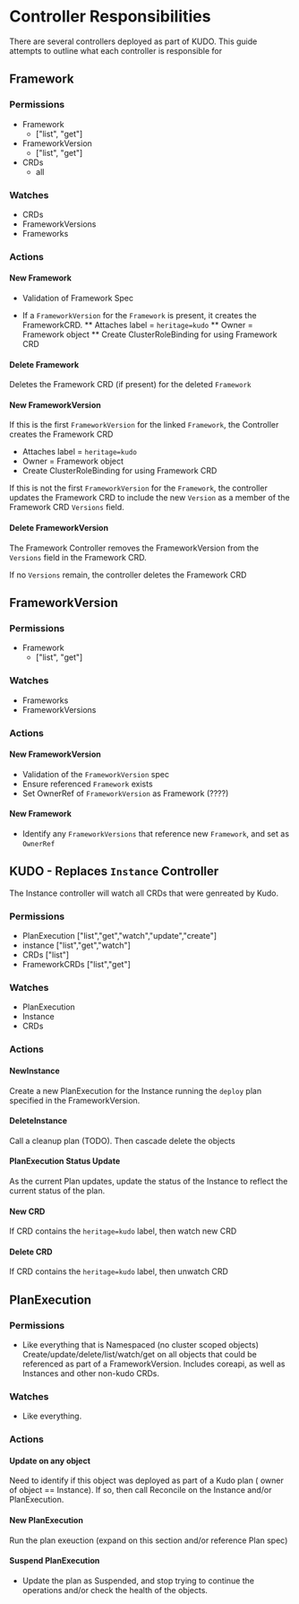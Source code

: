 # Controller Responsibilities

There are several controllers deployed as part of KUDO.  This guide attempts to outline what each controller is responsible for


## Framework

### Permissions

* Framework
  - ["list", "get"]
* FrameworkVersion
  - ["list", "get"]
* CRDs
  - all

### Watches

* CRDs
* FrameworkVersions
* Frameworks

### Actions

#### New Framework

* Validation of Framework Spec

* If a `FrameworkVersion` for the `Framework` is present, it creates the FrameworkCRD.
** Attaches label = `heritage=kudo`
** Owner = Framework object
** Create ClusterRoleBinding for using Framework CRD

#### Delete Framework

Deletes the Framework CRD (if present) for the deleted `Framework`

#### New FrameworkVersion

If this is the first `FrameworkVersion` for the linked `Framework`, the Controller creates the Framework CRD

* Attaches label = `heritage=kudo`
* Owner = Framework object
* Create ClusterRoleBinding for using Framework CRD

If this is not the first `FrameworkVersion` for the `Framework`, the controller updates the Framework CRD to include the new `Version` as a member of the Framework CRD `Versions` field.

#### Delete FrameworkVersion

The Framework Controller removes the FrameworkVersion from the `Versions` field in the Framework CRD.

If no `Versions` remain, the controller deletes the Framework CRD


## FrameworkVersion

### Permissions

- Framework
  - ["list", "get"]

### Watches

* Frameworks
* FrameworkVersions


### Actions

#### New FrameworkVersion

* Validation of the `FrameworkVersion` spec
* Ensure referenced `Framework` exists
* Set OwnerRef of `FrameworkVersion` as Framework (????)

#### New Framework

* Identify any `FrameworkVersions` that reference new `Framework`, and set as `OwnerRef`

## KUDO - Replaces `Instance` Controller

The Instance controller will watch all CRDs that were genreated by Kudo.

### Permissions

- PlanExecution
  ["list","get","watch","update","create"]
- instance
  ["list","get","watch"]
- CRDs
  ["list"]
- FrameworkCRDs
  ["list","get"]

### Watches

* PlanExecution
* Instance
* CRDs

### Actions

#### NewInstance

Create a new PlanExecution for the Instance running the `deploy` plan specified in the FrameworkVersion.

#### DeleteInstance

Call a cleanup plan (TODO).
Then cascade delete the objects

#### PlanExecution Status Update

As the current Plan updates, update the status of the Instance to reflect the current status of the plan.

#### New CRD

If CRD contains the `heritage=kudo` label, then watch new CRD

#### Delete CRD

If CRD contains the `heritage=kudo` label, then unwatch CRD

## PlanExecution

### Permissions
- Like everything that is Namespaced (no cluster scoped objects)
Create/update/delete/list/watch/get on all objects that could be referenced as part of a FrameworkVersion.  Includes coreapi, as well as
Instances and other non-kudo CRDs.  

### Watches

- Like everything.  

### Actions

#### Update on any object

Need to identify if this object was deployed as part of a Kudo plan ( owner of object == Instance).  If so, then call Reconcile on the Instance and/or PlanExecution.

#### New PlanExecution

Run the plan exeuction (expand on this section and/or reference Plan spec)


#### Suspend PlanExecution

* Update the plan as Suspended, and stop trying to continue the operations and/or check the health of the objects.
  
